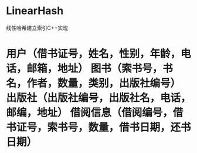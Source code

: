 # LinearHash
线性哈希建立索引C++实现


  <h1>用户（借书证号，姓名，性别，年龄，电话，邮箱，地址）
  图书（索书号，书名，作者，数量，类别，出版社编号）
  出版社（出版社编号，出版社名，电话，邮编，地址）
  借阅信息（借阅编号，借书证号，索书号，数量，借书日期，还书日期）
